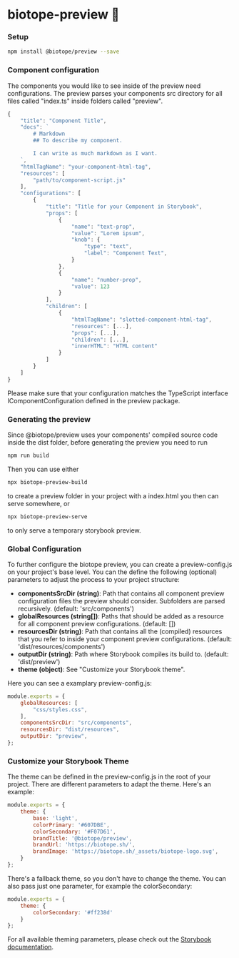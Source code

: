 # biotope-preview 🌻

### Setup
```bash
npm install @biotope/preview --save
```

### Component configuration
The components you would like to see inside of the preview need configurations. The preview parses your components src directory for all files called "index.ts" inside folders called "preview".

```ts
{
    "title": "Component Title",
    "docs": `
        # Markdown
        ## To describe my component.

        I can write as much markdown as I want.
    `,
    "htmlTagName": "your-component-html-tag",
    "resources": [
        "path/to/component-script.js"
    ],
    "configurations": [
        {
            "title": "Title for your Component in Storybook",
            "props": [
                {
                    "name": "text-prop",
                    "value": "Lorem ipsum",
                    "knob": {
                        "type": "text",
                        "label": "Component Text",
                    }
                },
                {
                    "name": "number-prop",
                    "value": 123
                }
            ],
            "children": [
                {
                    "htmlTagName": "slotted-component-html-tag",
                    "resources": [...],
                    "props": [...],
                    "children": [...],
                    "innerHTML": "HTML content"
                }
            ]
        }
    ]
}
```

Please make sure that your configuration matches the TypeScript interface IComponentConfiguration defined in the preview package.

### Generating the preview
Since @biotope/preview uses your components' compiled source code inside the dist folder, before generating the preview you need to run

```javascript
npm run build
```

Then you can use either

```bash
npx biotope-preview-build
```

to create a preview folder in your project with a index.html you then can serve somewhere, or

```bash
npx biotope-preview-serve
```

to only serve a temporary storybook preview.


### Global Configuration

To further configure the biotope preview, you can create a preview-config.js on your project's base level.
You can the define the following (optional) parameters to adjust the process to your project structure:
* **componentsSrcDir (string)**: Path that contains all component preview configuration files the preview should consider. Subfolders are parsed recursively. (default: 'src/components')
* **globalResources (string[])**: Paths that should be added as a resource for all component preview configurations. (default: [])
* **resourcesDir (string)**: Path that contains all the (compiled) resources that you refer to inside your component preview configurations. (default: 'dist/resources/components')
* **outputDir (string)**: Path where Storybook compiles its build to. (default: 'dist/preview')
* **theme (object)**: See "Customize your Storybook theme".

Here you can see a examplary preview-config.js:

```js
module.exports = {
    globalResources: [
        "css/styles.css",
    ],
    componentsSrcDir: "src/components",
    resourcesDir: "dist/resources",
    outputDir: "preview",
};
```

### Customize your Storybook Theme

The theme can be defined in the preview-config.js in the root of your project.
There are different parameters to adapt the theme. Here's an example:

```js
module.exports = {
	theme: {
        base: 'light',
        colorPrimary: '#607DBE',
        colorSecondary: '#F07D61',
        brandTitle: '@biotope/preview',
        brandUrl: 'https://biotope.sh/',
        brandImage: 'https://biotope.sh/_assets/biotope-logo.svg',
	}
};
```
There's a fallback theme, so you don't have to change the theme. You can also pass just one parameter, for example the colorSecondary:

```js
module.exports = {
	theme: {
        colorSecondary: '#ff238d'
    }
};
```

For all available theming parameters, please check out the [Storybook documentation](https://storybook.js.org/docs/configurations/theming/).